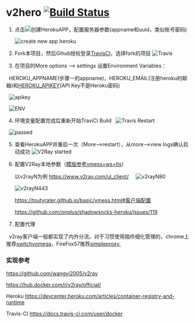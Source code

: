 # v2hero  [![Build Status](https://travis-ci.org/onplus/v2hero.svg?branch=ci)](https://travis-ci.org/onplus/v2hero)

1. 点击[![](https://www.herokucdn.com/deploy/button.png)](https://heroku.com/deploy?template=https://github.com/onplus/heroku_go-getting-started)创建HerokuAPP，配置服务器参数(appname和uuid，类似账号密码)

   ![create new app heroku](https://user-images.githubusercontent.com/31188782/33353392-905c3abe-d4e8-11e7-812a-866f95875ef9.png)

2. Fork本项目，然后Gihub授权登录[TravisCI](https://travis-ci.org/profile)，选择fork的项目
   ![Travis](https://user-images.githubusercontent.com/31188782/33354036-c14d920a-d4eb-11e7-99b4-d7d8816bbef6.png)

3. 在项目的More options --> settings 设置Environment Variables：
   
   HEROKU_APPNAME(步骤一的appname)，HEROKU_EMAIL(注册heroku的邮箱)和[HEROKU_APIKEY](https://dashboard.heroku.com/account)(API Key不是Heroku密码)
   
   ![apikey](https://user-images.githubusercontent.com/31188782/33432133-ca7ecf7a-d611-11e7-96de-8269712b40f1.png)

   ![ENV](https://user-images.githubusercontent.com/31188782/33354723-2e10d2e6-d4ef-11e7-8d6c-70be5b5eee2a.png)

4. 环境变量配置完成后重新开始TraviCi Build
   ![Travis Restart](https://user-images.githubusercontent.com/31188782/33354474-13d66a40-d4ee-11e7-9016-3196a58df6c1.png)
   
   ![passed](https://user-images.githubusercontent.com/31188782/33358147-c7e5d65c-d501-11e7-8d67-8914c052e56c.png)

5. 查看HerokuAPP并重启一次（More-->restart），从more-->view logs确认启动成功
![V2Ray started](https://user-images.githubusercontent.com/31188782/33355016-94b2902e-d4f0-11e7-85c7-e909491445e6.png)

6. 配置V2Ray本地参数（[模版参考vmess+ws+tls](https://github.com/KiriKira/vTemplate/blob/master/websocket%2BTLS/config_client.json)）

     以v2rayN为例 https://www.v2ray.com/ui_client/ 
    
    ![v2rayN80](https://user-images.githubusercontent.com/31188782/33420552-fdbcbd34-d5e9-11e7-897a-6508b9778e06.png)  
      
    ![v2rayN443](https://user-images.githubusercontent.com/31188782/33361465-3b90a2a6-d513-11e7-9ddc-adad7ae829ed.png)
   
     https://toutyrater.github.io/basic/vmess.html#客户端配置
 
     https://github.com/onplus/shadowsocks-heroku/issues/119
   
   
7. 配置代理

   v2ray客户端一般都实现了内外分流。对于习惯使用插件细化管理的，chrome上推荐[switchyomega](https://github.com/FelisCatus/SwitchyOmega/releases)，FireFox57推荐[simpleproxy ](https://addons.mozilla.org/zh-CN/firefox/addon/simpleproxy/?src=api) 

### 实现参考

https://github.com/wangyi2005/v2ray

https://hub.docker.com/r/v2ray/official/

Heroku
https://devcenter.heroku.com/articles/container-registry-and-runtime

Travis-CI
https://docs.travis-ci.com/user/docker
